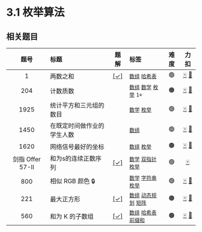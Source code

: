 # 3.1 枚举算法

<!-- START TABLE -->
<!-- Please keep comment here to allow auto update -->
<!-- DON'T EDIT THIS SECTION, INSTEAD RE-RUN `npm run lc` TO UPDATE -->


## 相关题目

<!-- prettier-ignore -->
| 题号 | 标题 | 题解 | 标签 | 难度 | 力扣 |
| :------: | :------ | :------: | :------ | :------: | :------: |
| 1 | 两数之和 | [[✓]](/problem/0001.md) |  [`数组`](/tag/array.md) [`哈希表`](/tag/hash-table.md) | 🟢 | [🀄️](https://leetcode.cn/problems/two-sum) [🔗](https://leetcode.com/problems/two-sum) |
| 204 | 计数质数 |  |  [`数组`](/tag/array.md) [`数学`](/tag/math.md) [`枚举`](/tag/enumeration.md) `1+` | 🟠 | [🀄️](https://leetcode.cn/problems/count-primes) [🔗](https://leetcode.com/problems/count-primes) |
| 1925 | 统计平方和三元组的数目 |  |  [`数学`](/tag/math.md) [`枚举`](/tag/enumeration.md) | 🟢 | [🀄️](https://leetcode.cn/problems/count-square-sum-triples) [🔗](https://leetcode.com/problems/count-square-sum-triples) |
| 1450 | 在既定时间做作业的学生人数 |  |  [`数组`](/tag/array.md) | 🟢 | [🀄️](https://leetcode.cn/problems/number-of-students-doing-homework-at-a-given-time) [🔗](https://leetcode.com/problems/number-of-students-doing-homework-at-a-given-time) |
| 1620 | 网络信号最好的坐标 |  |  [`数组`](/tag/array.md) [`枚举`](/tag/enumeration.md) | 🟠 | [🀄️](https://leetcode.cn/problems/coordinate-with-maximum-network-quality) [🔗](https://leetcode.com/problems/coordinate-with-maximum-network-quality) |
| 剑指 Offer 57-II | 和为s的连续正数序列 | [[✓]](/offer/jz_offer_57_2.md) |  [`数学`](/tag/math.md) [`双指针`](/tag/two-pointers.md) [`枚举`](/tag/enumeration.md) | 🟢 | [🀄️](https://leetcode.cn/problems/he-wei-sde-lian-xu-zheng-shu-xu-lie-lcof) |
| 800 | 相似 RGB 颜色 🔒 |  |  [`数学`](/tag/math.md) [`字符串`](/tag/string.md) [`枚举`](/tag/enumeration.md) | 🟢 | [🀄️](https://leetcode.cn/problems/similar-rgb-color) [🔗](https://leetcode.com/problems/similar-rgb-color) |
| 221 | 最大正方形 | [[✓]](/problem/0221.md) |  [`数组`](/tag/array.md) [`动态规划`](/tag/dynamic-programming.md) [`矩阵`](/tag/matrix.md) | 🟠 | [🀄️](https://leetcode.cn/problems/maximal-square) [🔗](https://leetcode.com/problems/maximal-square) |
| 560 | 和为 K 的子数组 | [[✓]](/problem/0560.md) |  [`数组`](/tag/array.md) [`哈希表`](/tag/hash-table.md) [`前缀和`](/tag/prefix-sum.md) | 🟠 | [🀄️](https://leetcode.cn/problems/subarray-sum-equals-k) [🔗](https://leetcode.com/problems/subarray-sum-equals-k) |

